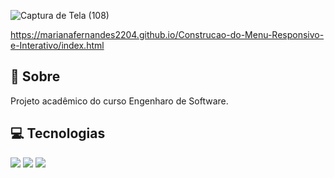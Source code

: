 ![Captura de Tela (108)](https://github.com/user-attachments/assets/cc2b1c61-c52e-4d91-994f-21375a7c9134)

https://marianafernandes2204.github.io/Construcao-do-Menu-Responsivo-e-Interativo/index.html

<h2>🔎 Sobre</h2>
<p>Projeto acadêmico do curso Engenharo de Software.</p>

## 💻 Tecnologias
<div>
  <img src="https://img.shields.io/badge/HTML-239120?style=for-the-badge&logo=html5&logoColor=white">
  <img src="https://img.shields.io/badge/CSS-239120?&style=for-the-badge&logo=css3&logoColor=white">
  <img src="https://img.shields.io/badge/JavaScript-F7DF1E?style=for-the-badge&logo=javascript&logoColor=black">
</div>

 
